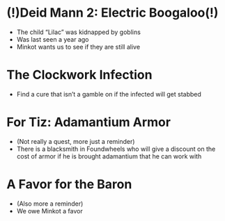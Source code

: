 # (!)Deid Mann 2: Electric Boogaloo(!)

-   The child “Lilac” was kidnapped by goblins
-   Was last seen a year ago
-   Minkot wants us to see if they are still alive

# The Clockwork Infection
-   Find a cure that isn’t a gamble on if the infected will get stabbed

# For Tiz: Adamantium Armor
-   (Not really a quest, more just a reminder)
-   There is a blacksmith in Foundwheels who will give a discount on the cost of armor if he is brought adamantium that he can work with

# A Favor for the Baron
-   (Also more a reminder)
-   We owe Minkot a favor
